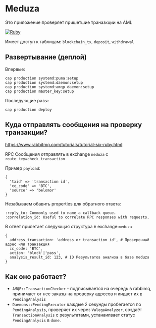 # Meduza

Это приложение проверяет пришетшие траназкции на AML

[![Ruby](https://github.com/bitzlato/meduza/actions/workflows/ruby.yml/badge.svg)](https://github.com/bitzlato/meduza/actions/workflows/ruby.yml)

Имеет доступ к таблицам: `blockchain_tx`, `deposit`, `withdrawal`

## Развертывание (деплой)

Впервые:

```
cap production systemd:puma:setup
cap production systemd:daemon:setup
cap production systemd:amqp_daemon:setup
cap production master_key:setup
```

Последующие разы:

```
cap production deploy
```

## Куда отправлять сообщения на проверку транзакции?

https://www.rabbitmq.com/tutorials/tutorial-six-ruby.html

RPC Сообщения отправлять в exchange `meduza` с `route_key=check_transaction`

Пример `payload`:

```
{
  'txid' => 'transaction id',
  'cc_code' => 'BTC',
  'source' => 'belomor'
}
```

Незабываем обавить properties для обратного ответа:

```
:reply_to: Commonly used to name a callback queue.
:correlation_id: Useful to correlate RPC responses with requests.
```

В ответ прилетает следующая структура в exchange `meduza`

```
{
  address_transaction: 'address or transaction id', # Проверенный адрес или транзакция
  cc_code: 'BTC',
  action: 'block'|'pass',
  analysis_result_id: 123, # ID Результатов анализа в базе meduza
}
```

## Как оно работает?

* `AMQP::TransactionChecker` - подписывается на очередь в rabbimq, принимает от
  нее заказы на проверку адресов и кидает их в `PendingAnalysis`
* `Daemons::PendingExecutor` каждые 2 секунды пробегается по `PendingAnalysis`,
  проверяет их через `ValegaAnalyzer`, создаёт `TransactionAnalysis` с
  результатами, устанаилвает статус `PendingAnalysis` в `done`.
